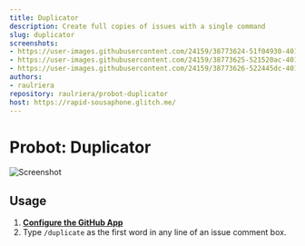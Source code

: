 ```yaml
---
title: Duplicator
description: Create full copies of issues with a single command
slug: duplicator
screenshots:
- https://user-images.githubusercontent.com/24159/38773624-51f04930-401f-11e8-8caa-8265eb5fa1ac.png
- https://user-images.githubusercontent.com/24159/38773625-521520ac-401f-11e8-9e8d-20b2cdc2ae75.png
- https://user-images.githubusercontent.com/24159/38773626-522445dc-401f-11e8-9cb4-213bf21e8097.png
authors:
- raulriera
repository: raulriera/probot-duplicator
host: https://rapid-sousaphone.glitch.me/
---
```


# Probot: Duplicator

![Screenshot](https://user-images.githubusercontent.com/24159/38773624-51f04930-401f-11e8-8caa-8265eb5fa1ac.png)

## Usage

1. **[Configure the GitHub App](https://github.com/apps/duplicator)**
2. Type `/duplicate` as the first word in any line of an issue comment box.

